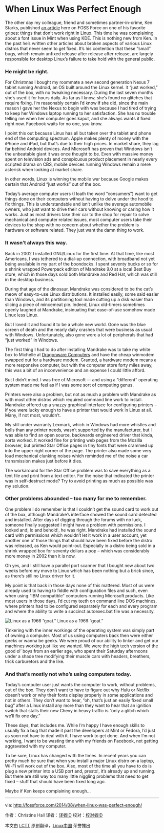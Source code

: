 When Linux Was Perfect Enough
================================================================================
The other day my colleague, friend and sometimes partner-in-crime, Ken Starks, published [an article][1] here on FOSS Force on one of his favorite gripes: things that don’t work right in Linux. This time he was complaining about a font issue in Mint when using KDE. This is nothing new from Ken. In the past he’s written other articles about broken aspects of various Linux distros that never seem to get fixed. It’s his contention that these “small” bugs, which remain unfixed release after release after release, are largely responsible for desktop Linux’s failure to take hold with the general public.

### He might be right. ###

For Christmas I bought my roommate a new second generation Nexus 7 tablet running Android, an OS built around the Linux kernel. It “just worked,” out of the box, with no tweaking necessary. During the last seven months she’s used it for hours daily. As far as I know, she’s found no glitches that require fixing. I’m reasonably certain I’d know if she did, since the main reason I gave her the Nexus to begin with was because I had tired of trying to keep her Windows laptop running to her satisfaction. She has no trouble telling me when her computer goes kaput, and she always wants it fixed right now. Facebook waits for no one, you know.

I point this out because Linux has all but taken over the tablet and phone end of the computing spectrum. Apple makes plenty of money with the iPhone and iPad, but that’s due to their high prices. In market share, they lag far behind Android devices. And Microsoft has proven that Windows isn’t the unbeatable giant it was once thought to be. Even with massive money spent on television ads and conspicuous product placement in nearly every scripted drama on CBS, mobile devices running Windows remain a mere asterisk when looking at market share.

In other words, Linux is winning the mobile war because Google makes certain that Android “just works” out of the box.

Today’s average computer users (I loath the word “consumers”) want to get things done on their computers without having to delve under the hood to fix things. This is understandable and isn’t unlike the average automobile owners, who just want to drive their cars without knowing or caring how it works. Just as most drivers take their car to the shop for repair to solve mechanical and computer related issues, most computer users take their devices to the shop with no concern about whether the problem is hardware or software related. They just want the damn thing to work.

### It wasn’t always this way. ###

Back in 2002 I installed GNU/Linux for the first time. At that time, like most Americans, I was tethered to a dial-up connection, with broadband not yet being available in my part of the boondocks. I spent seventy bucks or so for a shrink wrapped Powerpack edition of Mandrake 9.0 at a local Best Buy store, which in those days sold both Mandrake and Red Hat, which was still in the desktop business.

During that age of the dinosaur, Mandrake was considered to be the cat’s meow of easy-to-use Linux distributions. It installed easily, some said easier than Windows, and its partitioning tool made cutting up a disk easier than slicing a piece of mincemeat pie. Indeed, Linux old-timers sometimes openly laughed at Mandrake, insinuating that ease-of-use somehow made Linux less Linux.

But I loved it and found it to be a whole new world. Gone was the blue screen of death and the nearly daily crashes that were business as usual with Windows. Unfortunately, also gone were a lot of peripherals that had “just worked” in Windows.

The first thing I had to do after installing Mandrake was to take my white box to Michelle at [Dragonware Computers][2] and have the cheap winmodem swapped out for a hardware modem. Granted, a hardware modem means a more responsive computer, but with the computer store forty miles away, this was a bit of an inconvenience and an expense I could little afford.

But I didn’t mind. I was free of Microsoft –- and using a “different” operating system made me feel as if I was some sort of computing genus.

Printers were also a problem, but not as much a problem with Mandrake as with most other distros which required command line work to install. Mandrake offered up a snazzy graphical interface for configuring printers – if you were lucky enough to have a printer that would work in Linux at all. Many, if not most, wouldn’t.

My still under warranty Lexmark, which in Windows had more whistles and bells than any printer needs, wasn’t supported by the manufacturer, but I was able to find an open source, backwards engineered driver that kinda, sorta worked. It worked fine for printing web pages from the Mozilla browser, but printed Star Office pages in tiny fonts that were crammed up into the upper right corner of the page. The printer also made some very loud mechanical clunking noises which reminded me of the noise a car transmission makes just before it dies.

The workaround for the Star Office problem was to save everything as a text file and print from a text editor. For the noise that indicated the printer was in self-destruct mode? Try to avoid printing as much as possible was my solution.

### Other problems abounded – too many for me to remember. ###

One problem I do remember is that I couldn’t get the sound card to work out of the box, although Mandrake’s interface showed the sound card detected and installed. After days of digging through the forums with no luck, someone finally suggested I might have a problem with permissions. I looked and, lo and behold!, he was right. Mandrake had installed the sound card with permissions which wouldn’t let it work in a user account, yet another one of those things that should have been fixed before the distro was released, as Ken would point-out. Especially in a distro being sold in a shrink wrapped box for seventy dollars a pop – which was considerably more money in 2002 than it is now.

Oh yes, and I still have a parallel port scanner that I bought new about two weeks before my move to Linux which has been nothing but a brick since, as there’s still no Linux driver for it.

My point is that back in those days none of this mattered. Most of us were already used to having to fiddle with configuration files and such, even when using “IBM compatible” computers running Microsoft products. Like most users in those days, I’d cut my teeth on command line DOS machines, where printers had to be configured separately for each and every program and where the ability to write a succinct autoexec.bat file was a necessity.

![Linux as a 1966 “goat.”](http://fossforce.com/wp-content/uploads/2014/08/Pontiac_GTO_1966-300x224.jpg)
Linux as a 1966 “goat.”

Tinkering with the inner workings of the operating system was simply part of owning a computer. Most of us using computers back then were either geeks or wanna be geeks. We were proud of our ability to tinker and get our machines working just like we wanted. We were the high tech version of the good ol’ boys from an earlier age, who spent their Saturday afternoons under a shade tree modifying their muscle cars with headers, breathers, trick carburetors and the like.

### And that’s mostly not who’s using computers today. ###

Today’s computer user just wants the computer to work, without problems, out of the box. They don’t want to have to figure out why Hulu or Netflix doesn’t work or why their fonts display properly in some applications and not in others. They don’t want to hear, “oh, that’s just an easily fixed small bug” after a Linux install any more than they want to hear that an ignition switch that stalls their new Chevy in heavy traffic is “only a glitch which we’ll fix one day.”

These days, that includes me. While I’m happy I have enough skills to usually fix a bug that made it past the developers at Mint or Fedora, I’d just as soon not have to deal with it. I have work to get done. And when I’m not working, I want to be wasting time with my friends on Facebook, not getting aggravated with my computer.

To be sure, Linux has changed with the times. In recent years you can pretty much be sure that when you install a major Linux distro on a laptop, Wi-Fi will work out of the box. Also, most of the time all you have to do is plug a new printer into a USB port and, presto!, it’s already up and running. But there are still way too many little niggling problems that need to get fixed – stuff that should have been fixed long ago.

Maybe if Ken keeps complaining enough…

--------------------------------------------------------------------------------

via: http://fossforce.com/2014/08/when-linux-was-perfect-enough/

作者：Christine Hall
译者：[译者ID](https://github.com/译者ID)
校对：[校对者ID](https://github.com/校对者ID)

本文由 [LCTT](https://github.com/LCTT/TranslateProject) 原创翻译，[Linux中国](http://linux.cn/) 荣誉推出

[1]:http://fossforce.com/2014/07/ripe-linux-nits-to-pick/
[2]:http://www.dragonware.com/